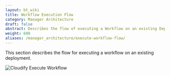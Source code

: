 ```yaml
---
layout: bt_wiki
title: Workflow Execution Flow
category: Manager Architecture
draft: false
abstract: Describes the flow of executing a Workflow on an existing Deployment
weight: 600
aliases: /manager_architecture/execute-workflow-flow/
---
```

This section describes the flow for executing a workflow on an existing deployment.

![Cloudify Execute Workflow]( /images/architecture/cloudify_flow_execute_workflow.png )